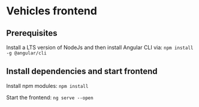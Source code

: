 # Vehicles frontend

## Prerequisites
Install a LTS version of NodeJs and then install Angular CLI via:
`npm install -g @angular/cli`

## Install dependencies and start frontend

Install npm modules:
`npm install`

Start the frontend:
`ng serve --open`